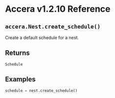 [//]: # (Project: Accera)
[//]: # (Version: v1.2.10)

# Accera v1.2.10 Reference

## `accera.Nest.create_schedule()`
Create a default schedule for a nest.

## Returns
`Schedule`

## Examples

```python
schedule = nest.create_schedule()
```

<div style="page-break-after: always;"></div>

